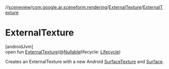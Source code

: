 //[sceneview](../../../index.md)/[com.google.ar.sceneform.rendering](../index.md)/[ExternalTexture](index.md)/[ExternalTexture](-external-texture.md)

# ExternalTexture

[androidJvm]\
open fun [ExternalTexture](-external-texture.md)(@[Nullable](https://developer.android.com/reference/kotlin/androidx/annotation/Nullable.html)lifecycle: [Lifecycle](https://developer.android.com/reference/kotlin/androidx/lifecycle/Lifecycle.html))

Creates an ExternalTexture with a new Android [SurfaceTexture](https://developer.android.com/reference/kotlin/android/graphics/SurfaceTexture.html) and [Surface](https://developer.android.com/reference/kotlin/android/view/Surface.html).
